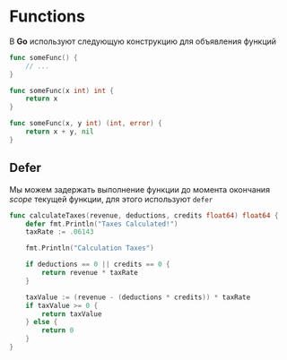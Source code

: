 # Functions

В **Go** используют следующую конструкцию для объявления функций

```go
func someFunc() {
	// ...
}
```

```go
func someFunc(x int) int {
	return x
}
```

```go
func someFunc(x, y int) (int, error) {
	return x + y, nil
}
```

## Defer

Мы можем задержать выполнение функции до момента окончания *scope* текущей функции, для этого используют `defer`

```go
func calculateTaxes(revenue, deductions, credits float64) float64 {
	defer fmt.Println("Taxes Calculated!")
	taxRate := .06143

	fmt.Println("Calculation Taxes")

	if deductions == 0 || credits == 0 {
		return revenue * taxRate
	}

	taxValue := (revenue - (deductions * credits)) * taxRate
	if taxValue >= 0 {
		return taxValue
	} else {
		return 0
	}
}
```
